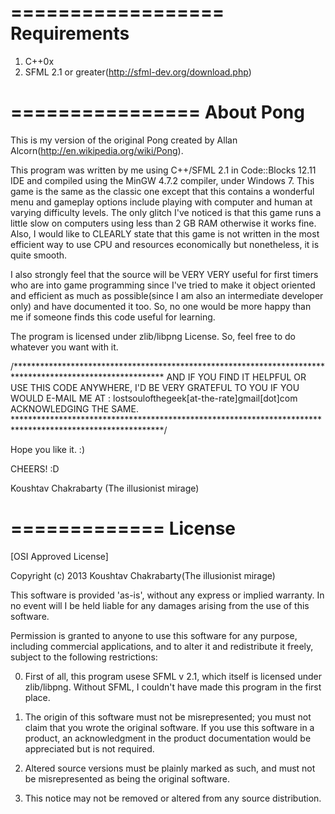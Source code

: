 ==================
   Requirements
==================

1. C++0x
2. SFML 2.1 or greater(http://sfml-dev.org/download.php)

================
   About Pong
================


This is my version of the original Pong created by Allan Alcorn(http://en.wikipedia.org/wiki/Pong).

This program was written by me using C++/SFML 2.1 in Code::Blocks 12.11 IDE and compiled using the MinGW 4.7.2 compiler, under Windows 7. This game is the same as the classic one except that this contains a wonderful menu and gameplay options include playing with computer and human at varying difficulty levels. The only glitch I've noticed is that this game runs a little slow on computers using less than 2 GB RAM otherwise it works fine. Also, I would like to CLEARLY state that this game is not written in the most efficient way to use CPU and resources economically but nonetheless, it is quite smooth.

I also strongly feel that the source will be VERY VERY useful for first timers who are into game programming since I've tried to make it object oriented and efficient as much as possible(since I am also an intermediate developer only) and have documented it too. So, no one would be more happy than me if someone finds this code useful for learning.

The program is licensed under zlib/libpng License. So, feel free to do whatever you want with it.

/**********************************************************************************************************
	      AND IF YOU FIND IT HELPFUL OR USE THIS CODE ANYWHERE, I'D BE VERY GRATEFUL TO YOU IF YOU	       
	      WOULD E-MAIL ME AT : lostsoulofthegeek[at-the-rate]gmail[dot]com ACKNOWLEDGING THE SAME.   
**********************************************************************************************************/

Hope you like it. :)


CHEERS! :D

Koushtav Chakrabarty
(The illusionist mirage)

=============
   License
=============

[OSI Approved License]


Copyright (c) 2013 Koushtav Chakrabarty(The illusionist mirage)

This software is provided 'as-is', without any express or implied warranty. In no event will I be held liable for any damages arising from the use of this software.

Permission is granted to anyone to use this software for any purpose, including commercial applications, and to alter it and redistribute it freely, subject to the following restrictions:

0. First of all, this program usese SFML v 2.1, which itself is licensed under zlib/libpng. Without SFML, I couldn't have made this program in the first place.

1. The origin of this software must not be misrepresented; you must not claim that you wrote the original software. If you use this software in a product, an acknowledgment in the product documentation would be appreciated but is not required.

2. Altered source versions must be plainly marked as such, and must not be misrepresented as being the original software.

3. This notice may not be removed or altered from any source distribution.

